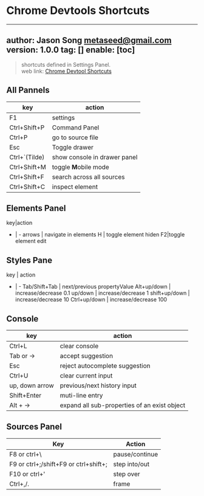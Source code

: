 # Chrome Devtools Shortcuts
---
author: Jason Song <metaseed@gmail.com>
version: 1.0.0
tag: []
enable: [toc]
---

> shortcuts defined in Settings Panel.   
> web link: [Chrome Devtool Shortcuts](https://developers.google.com/web/tools/chrome-devtools/shortcuts)

## All Pannels 
|key|action|
|--|---|
|F1| settings|
|Ctrl+Shift+P|Command Panel
Ctrl+P|go to source file
Esc|Toggle drawer
Ctrl+\`(Tilde)|show console in drawer panel
Ctrl+Shift+M|toggle **M**obile mode
Ctrl+Shift+F|search across all sources
Ctrl+Shift+C| inspect element


## Elements Panel
key|action
- | -
arrows | navigate in elements
H | toggle element hiden
F2|toggle element edit

## Styles Pane
key | action
- | -
Tab/Shift+Tab | next/previous propertyValue
Alt+up/down | increase/decrease 0.1
up/down | increase/decrease 1
shift+up/down | increase/decrease 10
Ctrl+up/down | increase/decrease 100

## Console
|key|action|
-|-
Ctrl+L|clear console
Tab or ->|accept suggestion
Esc | reject autocomplete suggestion
Ctrl+U | clear current input
up, down arrow | previous/next history input
Shift+Enter | muti-line entry
Alt + -> | expand all sub-properties of an exist object

## Sources Panel
Key | Action
-|-
F8 or ctrl+\ | pause/continue
F9 or ctrl+;/shift+F9 or ctrl+shift+;| step into/out
F10  or ctrl+' | step over
Ctrl+,/. | frame 

